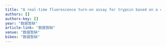 ```yaml
---
title: "A real-time fluorescence turn-on assay for trypsin based on a conjugated polyelectrolyte"
authors: []
authors-key: []
year: "数据暂缺"
article-link: "数据暂缺"
venue: "数据暂缺"
bibex: "数据暂缺"
---
```

